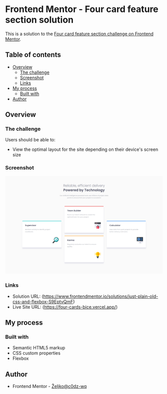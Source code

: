 # Frontend Mentor - Four card feature section solution

This is a solution to the [Four card feature section challenge on Frontend Mentor](https://www.frontendmentor.io/challenges/four-card-feature-section-weK1eFYK).

## Table of contents

- [Overview](#overview)
  - [The challenge](#the-challenge)
  - [Screenshot](#screenshot)
  - [Links](#links)
- [My process](#my-process)
  - [Built with](#built-with)
- [Author](#author)

## Overview

### The challenge

Users should be able to:

- View the optimal layout for the site depending on their device's screen size

### Screenshot

![](./four-card-feature-section.jpg)

### Links

- Solution URL: (https://www.frontendmentor.io/solutions/just-plain-old-css-and-flexbox-S9EptvQmF)
- Live Site URL: (https://four-cards-bice.vercel.app/)

## My process

### Built with

- Semantic HTML5 markup
- CSS custom properties
- Flexbox

## Author

- Frontend Mentor - [Željko@c0dz-wq](https://www.frontendmentor.io/profile/c0dz-wq)
